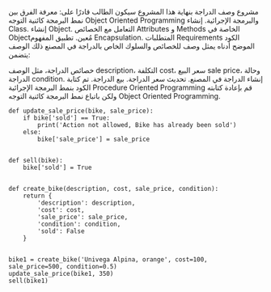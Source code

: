 مشروع
وصف الدراجة
بنهاية هذا المشروع سيكون الطالب قادرًا على:
معرفة الفرق بين نمط البرمجة كائنية التوجه Object Oriented Programming والبرمجة الإجرائية.
إنشاء Class.
إنشاء Object.
التعامل مع الخصائص Attributes و Methods الخاصة في Objectمُعين.
تطبيق المفهوم Encapsulation.
المتطلبات Requirements
الكود الموضح أدناه يمثل وصف للخصائص والسلوك الخاص بالدراجة في المصنع ذلك الوصف يتضمن:

خصائص الدراجة، مثل الوصف description، التكلفة cost، سعر البيع sale price، وحالة الدراجة condition.
إنشاء الدراجة في المصنع.
تحديث سعر الدراجة.
بيع الدراجة.
تم كتابة الكود بنمط البرمجة الإجرائية Procedure Oriented Programming قم بإعادة كتابته ولكن باتباع نمط البرمجة كائنية التوجه Object Oriented Programming.

    def update_sale_price(bike, sale_price):
        if bike['sold'] == True:
            print('Action not allowed, Bike has already been sold')
        else:
            bike['sale_price'] = sale_price
    
    
    def sell(bike):
        bike['sold'] = True
    
    
    def create_bike(description, cost, sale_price, condition):
        return {
            'description': description,
            'cost': cost,
            'sale_price': sale_price,
            'condition': condition,
            'sold': False
        }
    
    
    bike1 = create_bike('Univega Alpina, orange', cost=100, sale_price=500, condition=0.5)
    update_sale_price(bike1, 350)
    sell(bike1)
